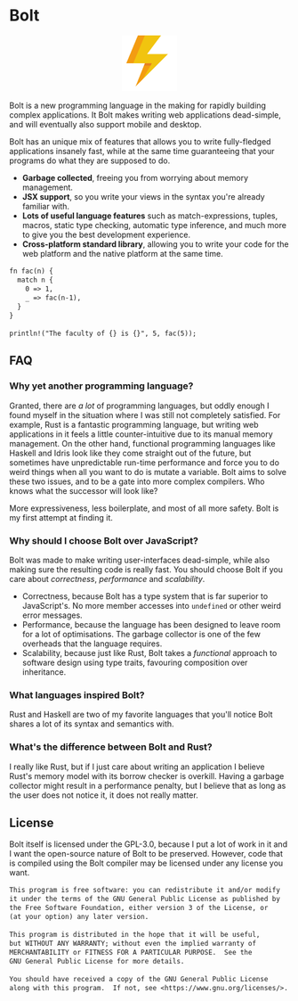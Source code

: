 Bolt
====

<p align="center">
  <img height="100" src="https://github.com/boltlang/Bolt/blob/master/logo.png?raw=true" />
</p>

Bolt is a new programming language in the making for rapidly building complex applications.
It Bolt makes writing web applications dead-simple, and will eventually also support mobile and desktop.

Bolt has an unique mix of features that allows you to write fully-fledged
applications insanely fast, while at the same time guaranteeing that your programs
do what they are supposed to do.

 - **Garbage collected**, freeing you from worrying about memory management.
 - **JSX support**, so you write your views in the syntax you're already
   familiar with.
 - **Lots of useful language features** such as match-expressions, tuples, macros, static type checking, automatic type inference, and much more to give you the best development experience.
 - **Cross-platform standard library**, allowing you to write your code for the
   web platform and the native platform at the same time.

```
fn fac(n) {
  match n {
    0 => 1,
    _ => fac(n-1),
  }
}

println!("The faculty of {} is {}", 5, fac(5));
```

## FAQ

### Why yet another programming language?

Granted, there are _a lot_ of programming languages, but oddly enough I found myself
in the situation where I was still not completely satisfied. For example, Rust is a fantastic programming language,
but writing web applications in it feels a little counter-intuitive due to its manual memory management.
On the other hand, functional  programming languages like Haskell and Idris look like they come straight out of the future, but sometimes have unpredictable run-time performance and force you to do weird things when all you want to do is mutate a variable. Bolt aims to solve these two issues, and to be a gate into more complex compilers. Who knows what the successor will look like?

More expressiveness, less boilerplate, and most of all more safety. Bolt is my first attempt at finding it.

### Why should I choose Bolt over JavaScript?

Bolt was made to make writing user-interfaces dead-simple, while also making
sure the resulting code is really fast. You should choose Bolt if you care
about _correctness_, _performance_ and _scalability_.

 - Correctness, because Bolt has a type system that is far superior to
   JavaScript's. No more member accesses into `undefined` or other weird error
   messages.
 - Performance, because the language has been designed to leave room for a lot
   of optimisations. The garbage collector is one of the few overheads that the
   language requires.
 - Scalability, because just like Rust, Bolt takes a _functional_ approach to
   software design using type traits, favouring composition over inheritance.

### What languages inspired Bolt?

Rust and Haskell are two of my favorite languages that you'll notice Bolt
shares a lot of its syntax and semantics with.

### What's the difference between Bolt and Rust?

I really like Rust, but if I just care about writing an application I believe
Rust's memory model with its borrow checker is overkill. Having a garbage
collector might result in a performance penalty, but I believe that as
long as the user does not notice it, it does not really matter.

## License

Bolt itself is licensed under the GPL-3.0, because I put a lot of work in it
and I want the open-source nature of Bolt to be preserved. However, code that
is compiled using the Bolt compiler may be licensed under any license you want.

    This program is free software: you can redistribute it and/or modify
    it under the terms of the GNU General Public License as published by
    the Free Software Foundation, either version 3 of the License, or
    (at your option) any later version.

    This program is distributed in the hope that it will be useful,
    but WITHOUT ANY WARRANTY; without even the implied warranty of
    MERCHANTABILITY or FITNESS FOR A PARTICULAR PURPOSE.  See the
    GNU General Public License for more details.

    You should have received a copy of the GNU General Public License
    along with this program.  If not, see <https://www.gnu.org/licenses/>.

